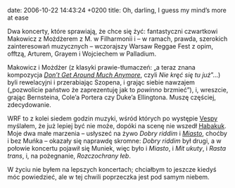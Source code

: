 date: 2006-10-22 14:43:24 +0200
title: Oh, darling, I guess my mind’s more at ease

Dwa koncerty, które sprawiają, że chce się żyć: fantastyczni czwartkowi Makowicz z Możdżerem z M. w Filharmonii i – w ramach, prawda, szerokich zainteresowań muzycznych – wczorajszy Warsaw Reggae Fest z opim, offtzą, Arturem, Grayem i Wojciechem w Palladium.

Makowicz i Możdżer (z klasyki prawie-tłumaczeń: „a teraz znana kompozycja <cite>[Don’t Get Around Much Anymore](http://www.google.com/search?q=%22Don%E2%80%99t+Get+Around+Much+Anymore%22+lyrics 'ach ta Możdżerowa licentia poetica…')</cite>, czyli <cite>Nie kręć się tu już</cite>”…) byli rewelacyjni i przerabiając Szopena, i grając siebie nawzajem („pozwolicie państwo że zaprezentuję jak to _powinno_ brzmieć”), i, wreszcie, grając Bernsteina, Cole’a Portera czy Duke’a Ellingtona. Muszę częściej, zdecydowanie.

WRF to z kolei siedem godzin muzyki, wśród których po występie [Vespy](http://pl.wikipedia.org/wiki/Vespa_(grupa_muzyczna) 'chodźmy teraz tańczyć ska, aż po blady świt') myślałem, że już lepiej być nie może, dopóki na scenę nie wszedł [Habakuk](http://pl.wikipedia.org/wiki/Habakuk_(grupa_muzyczna) 'mamy reggae vibes i potężne basu brzmienie, tak'). Moje dwa małe marzenia – usłyszeć na żywo <cite>Dobry riddim</cite> i <cite>[Miasto](http://m.shot.pl/miasto.ogg 'miasta bandyckiej miłości, zdecydowanie')</cite>, choćby i bez Muńka – okazały się naprawdę skromne: <cite>Dobry riddim</cite> był drugi, a w połowie koncertu pojawił się Muniek, więc było i <cite>Miasto</cite>, i <cite>Mit ukuty</cite>, i <cite>Rasta trans</cite>, i, na pożegnanie, <cite>Rozczochrany łeb</cite>.

W życiu nie byłem na lepszych koncertach; chciałbym to jeszcze kiedyś móc powiedzieć, ale w tej chwili poprzeczka jest pod samym niebem.
